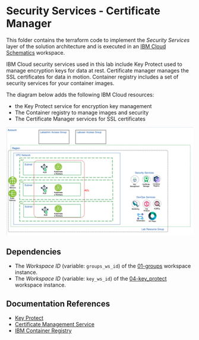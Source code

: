 
# Security Services - Certificate Manager

This folder contains the terraform code to implement the *Security Services* layer of the solution architecture and is executed in an [IBM Cloud Schematics](https://cloud.ibm.com/schematics/overview) workspace.

IBM Cloud security services used in this lab include Key Protect used to manage encryption keys for data at rest. Certificate manager manages the SSL certificates for data in motion. Container registry includes a set of security services for your container images. 

The diagram below adds the following IBM Cloud resources:
- the Key Protect service for encryption key management
- The Container registry to manage images and security 
- The Certificate Manager services for SSL certificates

![Security Diagram](../images/ex3_diagram_security.png)

## Dependencies
-   The *Workspace ID* (variable: `groups_ws_id`) of the [01-groups](../01-groups) workspace instance.
-   The *Workspace ID* (variable: `key_ws_id`) of the [04-key_protect](../04-key_protect) workspace instance.

## Documentation References
-   [Key Protect](https://cloud.ibm.com/docs/key-protect?topic=key-protect-about)
-   [Certificate Management Service](https://cloud.ibm.com/docs/services/certificate-manager?topic=certificate-manager-getting-started) 
-   [IBM Container Registry](https://cloud.ibm.com/docs/Registry?topic=va-va_index)
